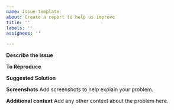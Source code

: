 ```yaml
---
name: issue template
about: Create a report to help us improve
title: ''
labels: ''
assignees: ''

---
```


<!-- 
Open an Issue
==============================
[Open an Issue](../../../issues/new) to report any problems or improvements. When necessary, use [Codepen](http://codepen.io/) to show the problem. Be sure to include some description to explain the problem.
-->


**Describe the issue**


**To Reproduce**


**Suggested Solution**

**Screenshots**
Add screenshots to help explain your problem.

**Additional context**
Add any other context about the problem here.
